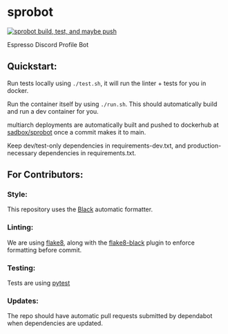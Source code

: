 # sprobot
[![sprobot build, test, and maybe push](https://github.com/Espresso-Aficionados/sprobot/actions/workflows/build-test-push.yaml/badge.svg?branch=main)](https://github.com/Espresso-Aficionados/sprobot/actions/workflows/build-test-push.yaml)

Espresso Discord Profile Bot


## Quickstart:

Run tests locally using `./test.sh`, it will run the linter + tests for you in docker. 

Run the container itself by using `./run.sh`. This should automatically build and run a dev container for you. 

multiarch deployments are automatically built and pushed to dockerhub at [sadbox/sprobot](https://hub.docker.com/repository/docker/sadbox/sprobot) once a commit makes it to main. 

Keep dev/test-only dependencies in requirements-dev.txt, and production-necessary dependencies in requirements.txt. 

## For Contributors:

### Style:
This repository uses the [Black](https://github.com/psf/black) automatic formatter. 

### Linting:
We are using [flake8](https://flake8.pycqa.org/en/latest/), along with the [flake8-black](https://github.com/peterjc/flake8-black) plugin to enforce formatting before commit.

### Testing:
Tests are using [pytest](https://docs.pytest.org/en/7.1.x/)

### Updates:
The repo should have automatic pull requests submitted by dependabot when dependencies are updated. 
